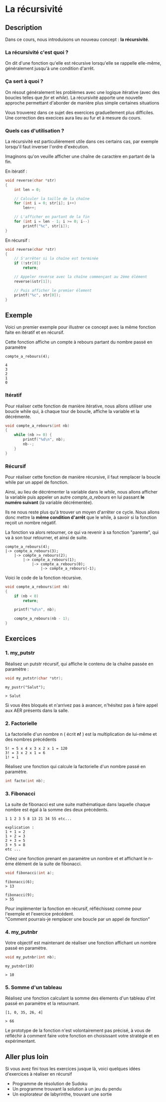 
# La récursivité

## Description

Dans ce cours, nous introduisons un nouveau concept : **la récursivité**.

### La récursivité c'est quoi ?

On dit d'une fonction qu'elle est récursive lorsqu'elle se rappelle elle-même, généralement jusqu'à une condition d'arrêt.

### Ça sert à quoi ?

On résout généralement les problèmes avec une logique itérative (avec des boucles telles que *for* et *while*). La récursivité apporte une nouvelle approche permettant d'aborder de manière plus simple certaines situations


Vous trouverez dans ce sujet des exercices graduellement plus difficiles. \
Une correction des execices aura lieu au fur et à mesure du cours.

### Quels cas d'utilisation ?

La récursivité est particulièrement utile dans ces certains cas, par exemple lorsqu'il faut inverser l'ordre d'exécution.

Imaginons qu'on veuille afficher une chaîne de caractère en partant de la fin.

En itératif :
```c
void reverse(char *str)
{
    int len = 0;

    // Calculer la taille de la chaîne
    for (int i = 0; str[i]; i++)
        len++;

    // L'afficher en partant de la fin
    for (int i = len - 1; i >= 0; i--)
        printf("%c", str[i]);
}
```

En récursif :
```c
void reverse(char *str)
{
    // S'arrêter si la chaîne est terminée
    if (!str[0])
        return;

    // Appeler reverse avec la chaîne commençant au 2ème élément
    reverse(&str[1]);

    // Puis afficher le premier élement
    printf("%c", str[0]);
}
```

## Exemple

Voici un premier exemple pour illustrer ce concept avec la même fonction faite en itératif et en récursif.

Cette fonction affiche un compte à rebours partant du nombre passé en paramètre


```
compte_a_rebours(4);

4
3
2
1
0
```

### Itératif

Pour réaliser cette fonction de manière itérative, nous allons utiliser une boucle while qui, à chaque tour de boucle, affiche la variable et la décrémente.

```c
void compte_a_rebours(int nb)
{
    while (nb >= 0) {
        printf("%d\n", nb);
        nb--;
    }
}
```

### Récursif

Pour réaliser cette fonction de manière récursive, il faut remplacer la boucle while par un appel de fonction.

Ainsi, au lieu de décrémenter la variable dans le *while*, nous allons afficher la variable puis appeler un autre *compte_a_rebours* en lui passant **le numéro suivant** (la variable décrémentée).

Ils ne nous reste plus qu'à trouver un moyen d'arrêter ce cycle.
Nous allons donc mettre la **même condition d'arrêt** que le while, à savoir si la fonction reçoit un nombre négatif.

La fonction va alors retourner, ce qui va revenir à sa fonction "parente", qui va à son tour retourner, et ainsi de suite.

```
compte_a_rebours(4);
|-> compte_a_rebours(3);
    |-> compte_a_rebours(2);
        |-> compte_a_rebours(1);
            |-> compte_a_rebours(0);
                |-> compte_a_rebours(-1);
```

Voici le code de la fonction récursive.

```c
void compte_a_rebours(int nb)
{
    if (nb < 0)
        return;

    printf("%d\n", nb);

    compte_a_rebours(nb - 1);
}
```

## Exercices

### 1. my_putstr

Réalisez un putstr récursif, qui affiche le contenu de la chaîne passée en paramètre :

```c
void my_putstr(char *str);
```
```
my_pustr("Salut");

> Salut
```


Si vous êtes bloqués et n'arrivez pas à avancer, n'hésitez pas à faire appel aux AER présents dans la salle.

### 2. Factorielle

La factorielle d'un nombre n ( écrit **n!** ) est la multiplication de lui-même et des nombres précédents

```
5! = 5 x 4 x 3 x 2 x 1 = 120
3! = 3 x 2 x 1 = 6
1! = 1
```

Réalisez une fonction qui calcule la factorielle d'un nombre passé en paramètre.

```c
int facto(int nb);
```

### 3. Fibonacci

La suite de fibonacci est une suite mathématique dans laquelle chaque nombre est égal à la somme des deux précédents.

```
1 1 2 3 5 8 13 21 34 55 etc...
```
```
explication :
1 + 1 = 2
1 + 2 = 3
2 + 3 = 5
3 + 5 = 8
etc ...
```

Créez une fonction prenant en paramètre un nombre et et affichant le n-ème élément de la suite de fibonacci.

```c
void fibonacci(int a);
```
```
fibonacci(6);
> 13

fibonacci(9);
> 55
```

Pour implémenter la fonction en récursif, réfléchissez comme pour l'exemple et l'exercice précédent. \
"Comment pourrais-je remplacer une boucle par un appel de fonction"

### 4. my_putnbr

Votre objectif est maintenant de réaliser une fonction affichant un nombre passé en paramètre.

```c
void my_putnbr(int nb);
```

```
my_putnbr(10)

> 10
```

### 5. Somme d'un tableau

Réalisez une fonction calculant la somme des élements d'un tableau d'int passé en paramètre et la retournant.

```
[1, 0, 35, 26, 4]

> 66
```

Le prototype de la fonction n'est volontairement pas précisé, à vous de réfléchir à comment faire votre fonction en choisissant votre stratégie et en expérimentant.

## Aller plus loin

Si vous avez fini tous les exercices jusque là, voici quelques idées d'exercices à réaliser en récursif

- Programme de résolution de Sudoku
- Un programme trouvant la solution à un jeu du pendu
- Un explorateur de labyrinthe, trouvant une sortie